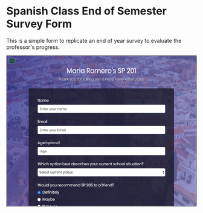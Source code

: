 # Spanish Class End of Semester Survey Form

This is a simple form to replicate an end of year survey to evaluate the professor's progress. 

<img src="https://github.com/roseanfrankale/survey_Form/blob/master/Survey%20Form.png?raw=true" height="400" width="640"/> 

